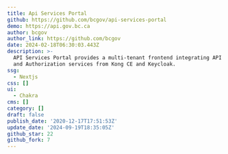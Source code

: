 ```yaml
---
title: Api Services Portal
github: https://github.com/bcgov/api-services-portal
demo: https://api.gov.bc.ca
author: bcgov
author_link: https://github.com/bcgov
date: 2024-02-18T06:30:03.443Z
description: >-
  API Services Portal provides a multi-tenant frontend integrating API Gateway
  and Authorization services from Kong CE and Keycloak.
ssg:
  - Nextjs
css: []
ui:
  - Chakra
cms: []
category: []
draft: false
publish_date: '2020-12-17T17:51:53Z'
update_date: '2024-09-19T18:35:05Z'
github_star: 22
github_fork: 7
---
```

